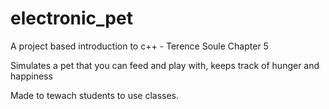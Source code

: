 # electronic_pet

A project based introduction to c++ - Terence Soule
Chapter 5

Simulates a pet that you can feed and play with, keeps track of hunger and happiness

Made to tewach students to use classes.

